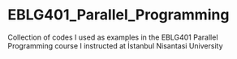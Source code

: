 # EBLG401_Parallel_Programming
Collection of codes I used as examples in the EBLG401 Parallel Programming course I instructed at İstanbul Nisantasi University
